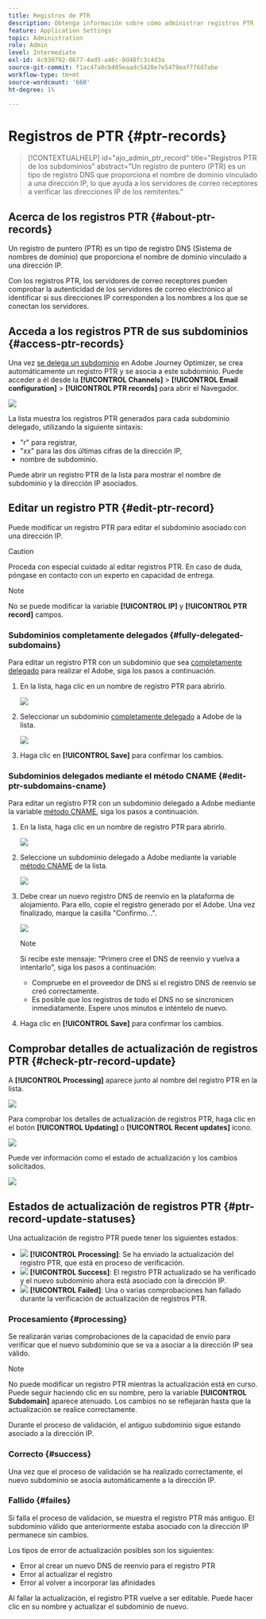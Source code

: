 ```yaml
---
title: Registros de PTR
description: Obtenga información sobre cómo administrar registros PTR
feature: Application Settings
topic: Administration
role: Admin
level: Intermediate
exl-id: 4c930792-0677-4ad5-a46c-8d40fc3c4d3a
source-git-commit: f1ac47a0cb405eaadc5428e7e5479eaf776d7abe
workflow-type: tm+mt
source-wordcount: '660'
ht-degree: 1%

---
```


# Registros de PTR {#ptr-records}

>[!CONTEXTUALHELP]
>id="ajo_admin_ptr_record"
>title="Registros PTR de los subdominios"
>abstract="Un registro de puntero (PTR) es un tipo de registro DNS que proporciona el nombre de dominio vinculado a una dirección IP, lo que ayuda a los servidores de correo receptores a verificar las direcciones IP de los remitentes."

## Acerca de los registros PTR {#about-ptr-records}

Un registro de puntero (PTR) es un tipo de registro DNS (Sistema de nombres de dominio) que proporciona el nombre de dominio vinculado a una dirección IP.

Con los registros PTR, los servidores de correo receptores pueden comprobar la autenticidad de los servidores de correo electrónico al identificar si sus direcciones IP corresponden a los nombres a los que se conectan los servidores.

## Acceda a los registros PTR de sus subdominios {#access-ptr-records}

Una vez [se delega un subdominio](delegate-subdomain.md) en Adobe Journey Optimizer, se crea automáticamente un registro PTR y se asocia a este subdominio. Puede acceder a él desde la **[!UICONTROL Channels]** > **[!UICONTROL Email configuration]** > **[!UICONTROL PTR records]** para abrir el Navegador.

![](assets/ptr-records.png)

La lista muestra los registros PTR generados para cada subdominio delegado, utilizando la siguiente sintaxis:

* &quot;r&quot; para registrar,
* &quot;xx&quot; para las dos últimas cifras de la dirección IP,
* nombre de subdominio.

Puede abrir un registro PTR de la lista para mostrar el nombre de subdominio y la dirección IP asociados.

## Editar un registro PTR {#edit-ptr-record}

Puede modificar un registro PTR para editar el subdominio asociado con una dirección IP.

>[!CAUTION]
>
>Proceda con especial cuidado al editar registros PTR. En caso de duda, póngase en contacto con un experto en capacidad de entrega.<!--why?-->

>[!NOTE]
>
>No se puede modificar la variable **[!UICONTROL IP]** y **[!UICONTROL PTR record]** campos.

### Subdominios completamente delegados {#fully-delegated-subdomains}

Para editar un registro PTR con un subdominio que sea [completamente delegado](delegate-subdomain.md#full-subdomain-delegation) para realizar el Adobe, siga los pasos a continuación.

1. En la lista, haga clic en un nombre de registro PTR para abrirlo.

   ![](assets/ptr-record-select.png)

1. Seleccionar un subdominio [completamente delegado](delegate-subdomain.md#full-subdomain-delegation) a Adobe de la lista.

   ![](assets/ptr-record-subdomain.png)

1. Haga clic en **[!UICONTROL Save]** para confirmar los cambios.

### Subdominios delegados mediante el método CNAME {#edit-ptr-subdomains-cname}

Para editar un registro PTR con un subdominio delegado a Adobe mediante la variable [método CNAME](delegate-subdomain.md#cname-subdomain-delegation), siga los pasos a continuación.

1. En la lista, haga clic en un nombre de registro PTR para abrirlo.

   ![](assets/ptr-record-select-cname.png)

1. Seleccione un subdominio delegado a Adobe mediante la variable [método CNAME](delegate-subdomain.md#cname-subdomain-delegation) de la lista.

   ![](assets/ptr-record-subdomain-cname.png)

1. Debe crear un nuevo registro DNS de reenvío en la plataforma de alojamiento. Para ello, copie el registro generado por el Adobe. Una vez finalizado, marque la casilla &quot;Confirmo...&quot;.

   ![](assets/ptr-record-subdomain-confirm.png)

   >[!NOTE]
   >
   >Si recibe este mensaje: &quot;Primero cree el DNS de reenvío y vuelva a intentarlo&quot;, siga los pasos a continuación:
   >   * Compruebe en el proveedor de DNS si el registro DNS de reenvío se creó correctamente.
   >   * Es posible que los registros de todo el DNS no se sincronicen inmediatamente. Espere unos minutos e inténtelo de nuevo.


1. Haga clic en **[!UICONTROL Save]** para confirmar los cambios.

## Comprobar detalles de actualización de registros PTR {#check-ptr-record-update}

A **[!UICONTROL Processing]** aparece junto al nombre del registro PTR en la lista.

![](assets/ptr-record-updating.png)

Para comprobar los detalles de actualización de registros PTR, haga clic en el botón **[!UICONTROL Updating]** o **[!UICONTROL Recent updates]** icono.

![](assets/ptr-record-recent-update.png)

Puede ver información como el estado de actualización y los cambios solicitados.

![](assets/ptr-record-updates.png)

## Estados de actualización de registros PTR {#ptr-record-update-statuses}

Una actualización de registro PTR puede tener los siguientes estados:

* ![](assets/do-not-localize/ptr-record-processing.png) **[!UICONTROL Processing]**: Se ha enviado la actualización del registro PTR, que está en proceso de verificación.
* ![](assets/do-not-localize/ptr-record-success.png) **[!UICONTROL Success]**: El registro PTR actualizado se ha verificado y el nuevo subdominio ahora está asociado con la dirección IP.
* ![](assets/do-not-localize/ptr-record-failed.png) **[!UICONTROL Failed]**: Una o varias comprobaciones han fallado durante la verificación de actualización de registros PTR.

### Procesamiento {#processing}

Se realizarán varias comprobaciones de la capacidad de envío para verificar que el nuevo subdominio que se va a asociar a la dirección IP sea válido. <!--The processing time is around **48h-72h**, and can take up to **7-10 days**.-->

>[!NOTE]
>
>No puede modificar un registro PTR mientras la actualización está en curso. Puede seguir haciendo clic en su nombre, pero la variable **[!UICONTROL Subdomain]** aparece atenuado. Los cambios no se reflejarán hasta que la actualización se realice correctamente.

Durante el proceso de validación, el antiguo subdominio sigue estando asociado a la dirección IP.

### Correcto {#success}

Una vez que el proceso de validación se ha realizado correctamente, el nuevo subdominio se asocia automáticamente a la dirección IP.

### Fallido {#failes}

Si falla el proceso de validación, se muestra el registro PTR más antiguo. El subdominio válido que anteriormente estaba asociado con la dirección IP permanece sin cambios.

Los tipos de error de actualización posibles son los siguientes:
* Error al crear un nuevo DNS de reenvío para el registro PTR
* Error al actualizar el registro
* Error al volver a incorporar las afinidades

Al fallar la actualización, el registro PTR vuelve a ser editable. Puede hacer clic en su nombre y actualizar el subdominio de nuevo.
